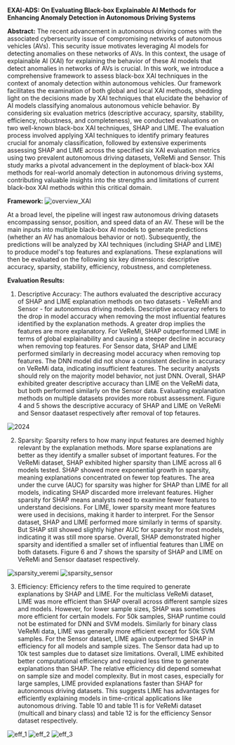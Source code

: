 **EXAI-ADS: On Evaluating Black-box Explainable AI Methods for Enhancing Anomaly Detection in Autonomous Driving Systems**

**Abstract:**
The recent advancement in autonomous driving comes with the associated cybersecurity issue of compromising networks of autonomous vehicles (AVs). This security issue motivates leveraging AI models for detecting anomalies on these networks of AVs. In this context, the usage of explainable AI (XAI) for explaining the behavior of these AI models that detect anomalies in networks of AVs is crucial. In this work, we introduce a comprehensive framework to assess black-box XAI techniques in
the context of anomaly detection within autonomous vehicles. Our framework facilitates the examination of both global and local XAI methods, shedding light on the decisions made by XAI techniques that elucidate the behavior of AI models classifying anomalous autonomous vehicle behavior. By considering six evaluation metrics (descriptive accuracy, sparsity, stability, efficiency, robustness, and completeness), we conducted evaluations on two well-known black-box XAI techniques, SHAP and LIME. The evaluation process involved applying XAI techniques to identify primary features crucial for anomaly classification, followed by extensive experiments assessing SHAP and LIME across the specified six XAI evaluation metrics using two prevalent autonomous driving datasets, VeReMi and Sensor. This study marks a pivotal advancement in the deployment of black-box XAI methods for real-world anomaly detection in autonomous driving systems, contributing valuable insights into the strengths and limitations of current black-box XAI methods within this critical domain.

**Framework:**
![overview_XAI](https://github.com/Nazat28/EXAI_ADS/assets/101791995/9e194b8a-0f11-4659-8a36-e1a06e0227d1)

At a broad level, the pipeline will ingest raw autonomous driving datasets encompassing sensor, position, and speed data of an AV. These will be the main inputs into multiple black-box AI models to generate predictions (whether an AV has anomalous behavior or not). Subsequently, the predictions will be analyzed by XAI techniques (including SHAP and LIME) to produce model's top features and explanations. These  explanations will then be evaluated on the following six key dimensions: descriptive accuracy, sparsity, stability, efficiency, robustness, and completeness.

**Evaluation Results:**

1. Descriptive Accuracy:
The authors evaluated the descriptive accuracy of SHAP and LIME explanation methods on two datasets - VeReMi and Sensor - for autonomous driving models. Descriptive accuracy refers to the drop in model accuracy when removing the most influential features identified by the explanation methods. A greater drop implies the features are more explanatory. For VeReMi, SHAP outperformed LIME in terms of global explainability and causing a steeper decline in accuracy when removing top features. For Sensor data, SHAP and LIME performed similarly in decreasing model accuracy when removing top features. The DNN model did not show a consistent decline in accuracy on VeReMi data, indicating insufficient features. The security analysts should rely on the majority model behavior, not just DNN. Overall, SHAP exhibited greater descriptive accuracy than LIME on the VeReMi data, but both performed similarly on the Sensor data. Evaluating explanation methods on multiple datasets provides more robust assessment. Figure 4 and 5 shows the descriptive accuracy of SHAP and LIME on VeReMi and Sensor daataset respectively after removal of top fetaures.

![2024](https://github.com/Nazat28/EXAI_ADS/assets/101791995/cf360f3f-8182-44f1-b1f4-1cbcca05cf8f)

2. Sparsity:
Sparsity refers to how many input features are deemed highly relevant by the explanation methods. More sparse explanations are better as they identify a smaller subset of important features.  For the VeReMi dataset, SHAP exhibited higher sparsity than LIME across all 6 models tested.  SHAP showed more exponential growth in sparsity, meaning explanations concentrated on fewer top features.  The area under the curve (AUC) for sparsity was higher for SHAP than LIME for all models, indicating SHAP discarded more irrelevant features.  Higher sparsity for SHAP means analysts need to examine fewer features to understand decisions.  For LIME, lower sparsity meant more features were used in decisions, making it harder to interpret.  For the Sensor dataset, SHAP and LIME performed more similarly in terms of sparsity.  But SHAP still showed slightly higher AUC for sparsity for most models, indicating it was still more sparse.  Overall, SHAP demonstrated higher sparsity and identified a smaller set of influential features than LIME on both datasets. Figure 6 and 7 shows the sparsity of SHAP and LIME on VeReMi and Sensor daataset respectively.

![sparsity_veremi](https://github.com/Nazat28/EXAI_ADS/assets/101791995/37e0977c-df2d-450e-b8d9-64fb738f25d8)
![sparsity_sensor](https://github.com/Nazat28/EXAI_ADS/assets/101791995/c5512a9e-35d4-4b9e-9720-a70707f1befc)

3. Efficiency:
Efficiency refers to the time required to generate explanations by SHAP and LIME. For the multiclass VeReMi dataset, LIME was more efficient than SHAP overall across different sample sizes and models.  However, for lower sample sizes, SHAP was sometimes more efficient for certain models. For 50k samples, SHAP runtime could not be estimated for DNN and SVM models.  Similarly for binary class VeReMi data, LIME was generally more efficient except for 50k SVM samples. For the Sensor dataset, LIME again outperformed SHAP in efficiency for all models and sample sizes.  The Sensor data had up to 10k test samples due to dataset size limitations. Overall, LIME exhibited better computational efficiency and required less time to generate explanations than SHAP. The relative efficiency did depend somewhat on sample size and model complexity.  But in most cases, especially for large samples, LIME provided explanations faster than SHAP for autonomous driving datasets.  This suggests LIME has advantages for efficiently explaining models in time-critical applications like autonomous driving. Table 10 and table 11 is for VeReMi dataset (multicall and binary class) and table 12 is for the efficiency Sensor dataset respectively.

![eff_1](https://github.com/Nazat28/EXAI_ADS/assets/101791995/d8abc0ce-a32b-4936-b8dd-ec24aa13e3fb)
![eff_2](https://github.com/Nazat28/EXAI_ADS/assets/101791995/c2a27b1f-0c8e-41c2-ac7d-522f1dd770c5)
![eff_3](https://github.com/Nazat28/EXAI_ADS/assets/101791995/0960d66a-51f0-4e0b-a509-4fc00526d1b9)



